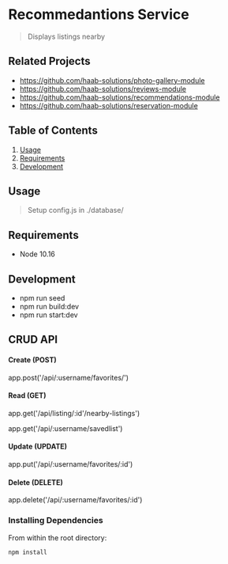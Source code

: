 # Recommedantions Service

> Displays listings nearby

## Related Projects

  - https://github.com/haab-solutions/photo-gallery-module
  - https://github.com/haab-solutions/reviews-module
  - https://github.com/haab-solutions/recommendations-module
  - https://github.com/haab-solutions/reservation-module

## Table of Contents

1. [Usage](#Usage)
1. [Requirements](#requirements)
1. [Development](#development)

## Usage

> Setup config.js in ./database/

## Requirements

- Node 10.16

## Development

- npm run seed
- npm run build:dev
- npm run start:dev

## CRUD API

#### Create (POST)
app.post('/api/:username/favorites/') 

#### Read (GET)

app.get('/api/listing/:id'/nearby-listings') 

app.get('/api/:username/savedlist')

#### Update (UPDATE)
app.put('/api/:username/favorites/:id')

#### Delete (DELETE)
app.delete('/api/:username/favorites/:id')




### Installing Dependencies

From within the root directory:

```sh
npm install
```

